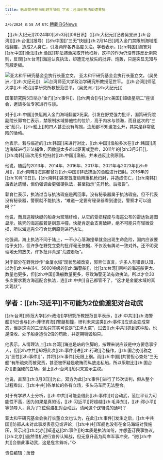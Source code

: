 ```yaml
---
title: 韩海警开枪扫射越界陆船 学者：台海巡执法却遭重批
---
```

`3/6/2024 8:58 AM UTC` [轉載自GNews](https://gnews.org/articles/2370176)

【[[zh:大纪元]]2024年0[[zh:3月]]06日讯】（[[zh:大纪元]]记者吴旻洲[[zh:台湾]][[zh:台北]]报导）[[zh:中国]]“三无”快艇[[zh:2月14日]]闯入金门禁限制海域拒检翻覆，造成2人身亡，引发两岸各界高度关注。学者表示，[[zh:韩国]]海警对[[zh:中国]]合法[[zh:渔民]]非法捕渔采取开枪扫射，这样的作为仍没有违反比例原则，反观[[zh:台湾]]海巡认真执法，却遭无地放矢的批评、炮轰，只是突显无知与荒腔走板。

![亚太和平研究基金会执行长董立文。](https://i.epochtimes.com/assets/uploads/2024/03/id14195968-668141-450x253.jpg "亚太和平研究基金会执行长董立文。") 亚太和平研究基金会执行长董立文。（吴旻洲／[[zh:大纪元]]）   ![台湾师范大学政治学研究所教授范世平。](https://i.epochtimes.com/assets/uploads/2024/03/id14195967-668140-450x253.jpg "台湾师范大学政治学研究所教授范世平。") [[zh:台湾]]师范大学[[zh:政治]]学研究所教授范世平。（吴旻洲／[[zh:大纪元]]）

国策研究院5日举办“金门[[zh:事件]]、[[zh:两会]]与[[zh:美国]]超级星期二”座谈会，邀请多位专家进行与谈。

对于[[zh:中国]]快艇闯入金门海域翻覆2死案，引发在野党强力批评，国策研究院副院长郭育仁表示，禁限制水域排他性的位阶，高于内水与领海，而且这次的“三无”船只，[[zh:船上]]的四人甚至没有驾照，连船都不知道怎么开，其实是非常危险的活动。

他表示，若与临近的[[zh:韩国]]来进行对比，[[zh:中国]]渔船多次在[[zh:韩国]]周边海域进行非法捕鱼，因数量太多难以驱离或登检，2011年的[[zh:3月3日]]，[[zh:南韩]]首次用步枪扫射[[zh:中国]]渔船，并未违反比例原则。

他说，随后的2013年、2014年、2016年、2017年、2021年与2023年[[zh:9月]]，[[zh:南韩]]海巡都曾对[[zh:中国]]非法捕鱼的渔船进行扫射。2016年的[[zh:10月10日]]，[[zh:南韩]]甚至首度动用重机枪扫射，并造成伤亡，[[zh:南韩]]虽表达遗憾，但仍强调会更强硬执法，甚至指示“先开枪、后报告”。

郭育仁表示，执法过当与执法瑕疵是两回事，没有秘录器属于执法瑕疵，但不代表没有秘录器，警察就不能执法，“难道一定要有秘录器看到逮徒，警察才可以追吗？”

他说，而且这艘快艇的船身为玻璃纤维，从它的受损程度与海巡公布的雷达轨迹图显示，铁壳的海巡船若是刻意冲撞，快艇肯定会支离破碎，绝不可能只有轻微受损，所以海巡完全符合比例原则进行执法。

他强调，海上执法不同于陆上，一不小心落海撞晕就会出现生命危险，国内应该要给予支持，但许多在野党立委的批评毫无依据，不仅没有舆论一致对外，还不明究理地无的放矢，许多批评真是“荒腔走板”。

对于部分在野党炒作“金厦水域”现状恐被改变，郭育仁直言，许多人有错误认知，以为[[zh:中共]]4、5000吨级的[[zh:海警船]]，比[[zh:台湾]]百吨的海巡船更大、数量也更多，但[[zh:中国]]渔船数量更多，导致海警无法有效执法，所以才会30多次要求我方海巡配合执法，连[[zh:中共]]自己都管不了，“这才是金厦水域的真实现状”。

## 学者：[[zh:习近平]]不可能为2位偷渡犯对台动武

[[zh:台湾]]师范大学[[zh:政治]]学研究所教授范世平表示，[[zh:中共]][[zh:海警船]]5日也与[[zh:菲律宾海]]警艇相撞，研判未来这类[[zh:事件]]应该会变成常态，但是这次的三无船只其实可说是“江洋大盗”，过去[[zh:中共]]抓到这种船，也是没收、处予船身造价2倍的罚款，并定期销毁船只。

他表示，从情理法上[[zh:台湾]]海巡是站的住脚的，按理来说应该是中方要息事宁人，但[[zh:中共]]却将此次[[zh:事件]]进[[zh:行政]]治操作，[[zh:国台办]]称之为“恶性[[zh:事件]]”，并将[[zh:事件]]无限上纲。而[[zh:中国]]共警担心查处“三无船”有所疏失而被究责，甚至被怀疑是收贿而纵放走私船，所以采取比[[zh:国台办]]更强硬的立场，登上[[zh:台湾]]船只来宣示主权。

他说，直至[[zh:3月3日]]为止，双方为此[[zh:事件]]进行了15次谈判，但从整个过程看出，[[zh:中共]]各单位的各有立场，多头马车而无法整合。

对于有学界人士分析，[[zh:中共]]可能会借此[[zh:事件]]对台动武，范世平认为可能性不高，因为如果是真的话，[[zh:习近平]]将超越[[zh:毛泽东]]，[[zh:邓小平]]等领导人，竟为了2位偷渡犯对台动武，请问这个逻辑说的通吗？

亚太和平研究基金会执行长董立文也认为，在此[[zh:事件]]发生之后，[[zh:中共国]]防部从未对此事发表意见或评论，[[zh:中共]]军舰也没有在金马海域对我施压，显示出[[zh:北京]]知道这[[zh:事件]]的本质是执法纠纷，并想签订民事协议，[[zh:北京]]虽然借机进行宣传认知战，但无意升高为两岸军事冲突，“说[[zh:中共]]会借此事动武，这是危言耸听。”◇

责任编辑：唐音
